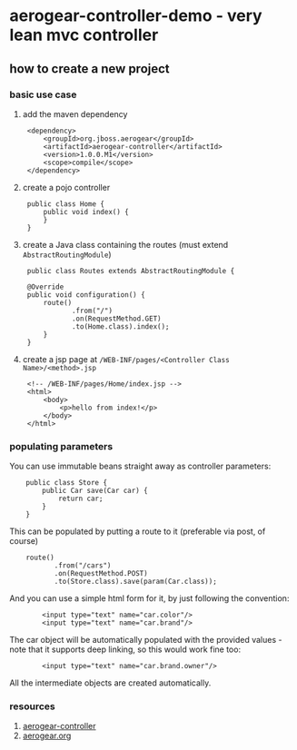 # aerogear-controller-demo - very lean mvc controller

## how to create a new project

### basic use case
1. add the maven dependency

        <dependency>
            <groupId>org.jboss.aerogear</groupId>
            <artifactId>aerogear-controller</artifactId>
            <version>1.0.0.M1</version>
            <scope>compile</scope>
        </dependency>

1. create a pojo controller

        public class Home {
            public void index() {
            }
        }

1. create a Java class containing the routes (must extend `AbstractRoutingModule`)

        public class Routes extends AbstractRoutingModule {

        @Override
        public void configuration() {
            route()
                   .from("/")
                   .on(RequestMethod.GET)
                   .to(Home.class).index();
            }
        }

1. create a jsp page at `/WEB-INF/pages/<Controller Class Name>/<method>.jsp`

        <!-- /WEB-INF/pages/Home/index.jsp -->
        <html>
            <body>
                <p>hello from index!</p>
            </body>
        </html>
        
### populating parameters

You can use immutable beans straight away as controller parameters:

        public class Store {
            public Car save(Car car) {
                return car;
            }
        }

This can be populated by putting a route to it (preferable via post, of course)

        route()
               .from("/cars")
               .on(RequestMethod.POST)
               .to(Store.class).save(param(Car.class));


And you can use a simple html form for it, by just following the convention:

            <input type="text" name="car.color"/>
            <input type="text" name="car.brand"/>

The car object will be automatically populated with the provided values - note that it supports deep linking, so this would work fine too:

            <input type="text" name="car.brand.owner"/>

All the intermediate objects are created automatically.

### resources
1. [aerogear-controller](https://github.com/aerogear/aerogear-controller)
1. [aerogear.org](http://aerogear.org/)
